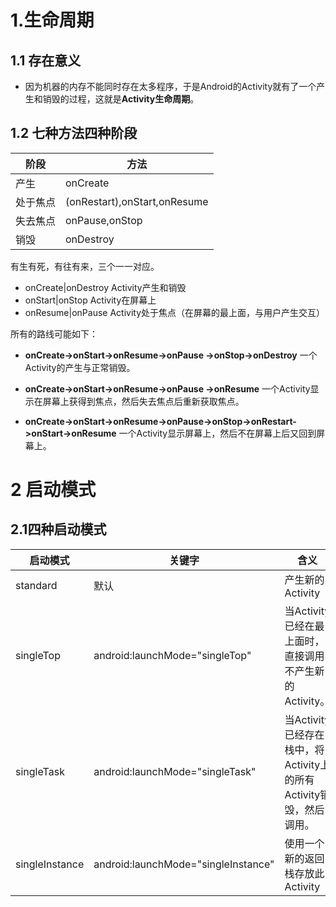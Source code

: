 # 1.生命周期
## 1.1 存在意义
* 因为机器的内存不能同时存在太多程序，于是Android的Activity就有了一个产生和销毁的过程，这就是**Activity生命周期**。

## 1.2 七种方法四种阶段
|阶段|方法|
|--|--|
|产生|onCreate|
|处于焦点|(onRestart),onStart,onResume|
|失去焦点|onPause,onStop|
|销毁|onDestroy|
有生有死，有往有来，三个一一对应。

* onCreate|onDestroy    Activity产生和销毁
* onStart|onStop            Activity在屏幕上
* onResume|onPause     Activity处于焦点（在屏幕的最上面，与用户产生交互）

所有的路线可能如下：

* **onCreate->onStart->onResume->onPause ->onStop->onDestroy**
一个Activity的产生与正常销毁。

* **onCreate->onStart->onResume->onPause ->onResume**
一个Activity显示在屏幕上获得到焦点，然后失去焦点后重新获取焦点。

* **onCreate->onStart->onResume->onPause->onStop->onRestart->onStart->onResume**
一个Activity显示屏幕上，然后不在屏幕上后又回到屏幕上。

# 2 启动模式
## 2.1四种启动模式
|启动模式|关键字|含义|
|-|-|-|
|standard|默认|产生新的Activity|
|singleTop|android:launchMode="singleTop"|当Activity已经在最上面时，直接调用不产生新的Activity。|
|singleTask|android:launchMode="singleTask"|当Activity已经存在栈中，将Activity上的所有Activity销毁，然后调用。|
|singleInstance|android:launchMode="singleInstance"|使用一个新的返回栈存放此Activity|